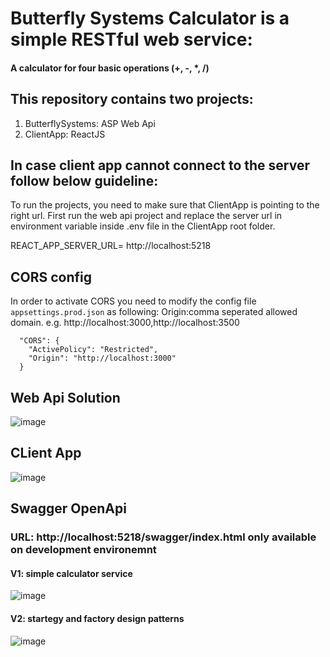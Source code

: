 # Butterfly Systems Calculator is a simple RESTful web service:
#### A calculator for four basic operations (+, -, *, /)

## This repository contains two projects:

 1. ButterflySystems: ASP Web Api
 2. ClientApp: ReactJS

## In case client app cannot connect to the server follow below guideline:

To run the projects, you need to make sure that ClientApp is pointing to the right url. First run the web api project and replace the server url in environment variable inside .env file in the ClientApp root folder.

REACT_APP_SERVER_URL= http://localhost:5218


## CORS config

In order to activate CORS you need to modify the config file `appsettings.prod.json` as following:
Origin:comma seperated allowed domain. e.g. http://localhost:3000,http://localhost:3500

```
  "CORS": {
    "ActivePolicy": "Restricted",
    "Origin": "http://localhost:3000" 
  }
```
## Web Api Solution
![image](https://user-images.githubusercontent.com/23233827/175276070-175f4805-a853-4251-bed3-e4c13063f2ea.png)

## CLient App
![image](https://user-images.githubusercontent.com/23233827/175276101-202cd18d-7e61-4d7b-983b-e4c49184aa0b.png)

## Swagger OpenApi
### URL: http://localhost:5218/swagger/index.html only available on development environemnt
#### V1: simple calculator service
![image](https://user-images.githubusercontent.com/23233827/175500215-d0098bec-90e2-47af-bffd-a8f6475d1bd2.png)
#### V2: startegy and factory design patterns
![image](https://user-images.githubusercontent.com/23233827/175500303-4dd57624-1c49-4550-b3ac-3d5cad30c268.png)
